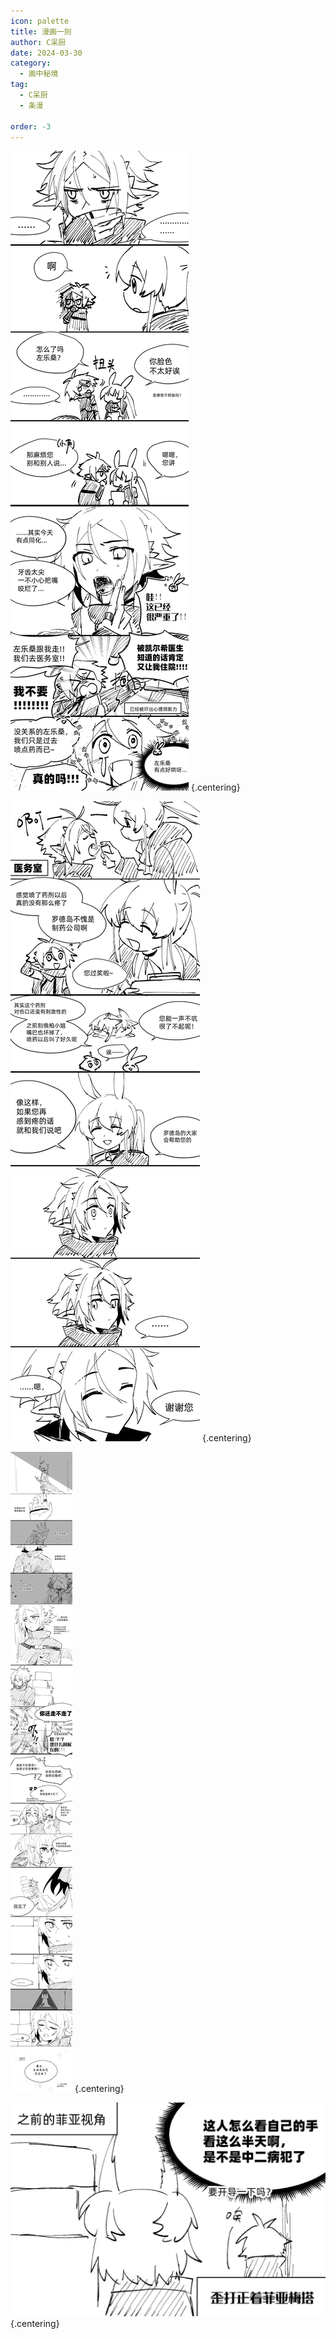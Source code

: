 ```yaml
---
icon: palette
title: 漫画一则
author: C呆厨
date: 2024-03-30
category:
  - 画中秘境
tag:
  - C呆厨
  - 条漫

order: -3
---
```


![](./res/comic/comic1.webp) {.centering}

![](./res/comic/comic2.webp) {.centering}

![](./res/comic/comic3.webp) {.centering}

![](./res/comic/comic4.webp) {.centering}

<FakeAds />